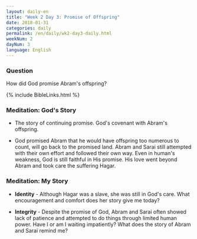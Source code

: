 ```yaml
---
layout: daily-en
title: "Week 2 Day 3: Promise of Offspring"
date: 2018-01-31
categories: daily
permalink: /en/daily/wk2-day3-daily.html
weekNum: 2
dayNum: 3
language: English
---
```


### Question     
How did God promise Abram's offspring?

{% include BibleLinks.html %} 

### Meditation: God's Story   
+ The story of continuing promise. God's covenant with Abram's offspring. 

+ God promised Abram that he would have offspring too numerous to count, will go back to the promised land. Abram and Sarai still attempted with their own effort and followed their own way. Even in human's weakness, God is still faithful in His promise. His love went beyond Abram and took care the suffering Hagar. 

### Meditation: My Story   
+ **Identity** - Although Hagar was a slave, she was still in God's care. What encouragement and comfort does her story give me today? 

+ **Integrity** - Despite the promise of God, Abram and Sarai often showed lack of patience and attempted to do things through limited human power. Have I or am I waiting impatiently? What does the story of Abram and Sarai remind me? 
